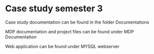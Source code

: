 # Case study semester 3

Case study documentation can be found in the folder Documentations

MDP documentation and project files can be found under MDP Documentation

Web application can be found under MYSQL webserver